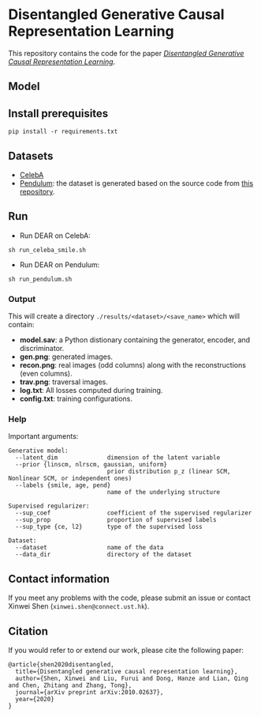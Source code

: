 # Disentangled Generative Causal Representation Learning

This repository contains the code for the paper [*Disentangled Generative Causal Representation Learning*](https://arxiv.org/abs/2010.02637).

## Model

## Install prerequisites
```
pip install -r requirements.txt
```

## Datasets
- [CelebA](http://mmlab.ie.cuhk.edu.hk/projects/CelebA.html)
- [Pendulum](https://drive.google.com/file/d/1FVJ0MJKUplkyBdD__bUEaqDoIMg_KnAC/view?usp=sharing): the dataset is generated based on the source code from [this repository](https://github.com/huawei-noah/trustworthyAI/blob/master/Causal_Disentangled_Representation_Learning/causal_data/pendulum.py).

## Run

- Run DEAR on CelebA:
```
sh run_celeba_smile.sh
```
- Run DEAR on Pendulum:
```
sh run_pendulum.sh
```


### Output
This will create a directory `./results/<dataset>/<save_name>` which will contain:

- **model.sav**: a Python distionary containing the generator, encoder, and discriminator.
- **gen.png**: generated images.
- **recon.png**: real images (odd columns) along with the reconstructions (even columns).
- **trav.png**: traversal images.  
- **log.txt**: All losses computed during training.
- **config.txt**: training configurations.

### Help
Important arguments:

```
Generative model:
  --latent_dim          	dimension of the latent variable
  --prior {linscm, nlrscm, gaussian, uniform}
                        	prior distribution p_z (linear SCM, Nonlinear SCM, or independent ones)
  --labels {smile, age, pend}
                        	name of the underlying structure
                     
Supervised regularizer:
  --sup_coef          		coefficient of the supervised regularizer
  --sup_prop          		proportion of supervised labels
  --sup_type {ce, l2}       type of the supervised loss

Dataset:
  --dataset          		name of the data
  --data_dir          		directory of the dataset
```

## Contact information
If you meet any problems with the code, please submit an issue or contact Xinwei Shen (`xinwei.shen@connect.ust.hk`).

## Citation
If you would refer to or extend our work, please cite the following paper:
```
@article{shen2020disentangled,
  title={Disentangled generative causal representation learning},
  author={Shen, Xinwei and Liu, Furui and Dong, Hanze and Lian, Qing and Chen, Zhitang and Zhang, Tong},
  journal={arXiv preprint arXiv:2010.02637},
  year={2020}
}
```